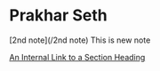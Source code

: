 # Prakhar Seth
[2nd note](/2nd note) This is new note

[An Internal Link to a Section Heading](/guides/content/editing-an-existing-page#modifying-front-matter)